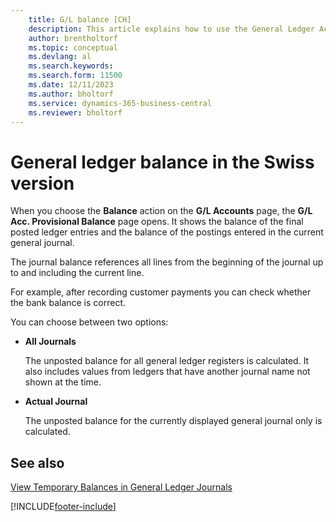 ```yaml
---
    title: G/L balance [CH]
    description: This article explains how to use the General Ledger Acc. Provisional Balance page to view posted ledger entries.
    author: brentholtorf
    ms.topic: conceptual
    ms.devlang: al
    ms.search.keywords:
    ms.search.form: 11500
    ms.date: 12/11/2023
    ms.author: bholtorf
    ms.service: dynamics-365-business-central
    ms.reviewer: bholtorf
---
```

# General ledger balance in the Swiss version

When you choose the **Balance** action on the **G/L Accounts** page, the **G/L Acc. Provisional Balance** page opens. It shows the balance of the final posted ledger entries and the balance of the postings entered in the current general journal.  

The journal balance references all lines from the beginning of the journal up to and including the current line.

For example, after recording customer payments you can check whether the bank balance is correct.

You can choose between two options:

* **All Journals**

    The unposted balance for all general ledger registers is calculated. It also includes values from ledgers that have another journal name not shown at the time.

* **Actual Journal**

    The unposted balance for the currently displayed general journal only is calculated.

## See also

[View Temporary Balances in General Ledger Journals](how-to-view-temporary-balances-in-general-ledger-journals.md)  


[!INCLUDE[footer-include](../../includes/footer-banner.md)]